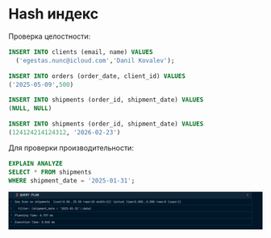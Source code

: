 # Hash индекс

Проверка целостности:

```sql
INSERT INTO clients (email, name) VALUES 
  ('egestas.nunc@icloud.com','Danil Kovalev');
```

```sql
INSERT INTO orders (order_date, client_id) VALUES
('2025-05-09',500)
```

```sql
INSERT INTO shipments (order_id, shipment_date) VALUES                                                    
(NULL, NULL)
```

```sql
INSERT INTO shipments (order_id, shipment_date) VALUES                                                    
(124124214124312, '2026-02-23')
```

Для проверки производительности:

```sql
EXPLAIN ANALYZE
SELECT * FROM shipments
WHERE shipment_date = '2025-01-31';
```

![img.png](images/img.png)